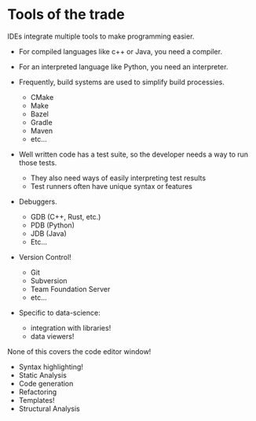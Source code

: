 # Tools of the trade

IDEs integrate multiple tools to make programming easier.

- For compiled languages like c++ or Java, you need a compiler.
- For an interpreted language like Python, you need an interpreter.
- Frequently, build systems are used to simplify build processies.
    - CMake
    - Make
    - Bazel
    - Gradle
    - Maven
    - etc...
- Well written code has a test suite, so the developer needs a way to run those tests.
  - They also need ways of easily interpreting test results
  - Test runners often have unique syntax or features
- Debuggers.
  - GDB (C++, Rust, etc.)
  - PDB (Python)
  - JDB (Java)
  - Etc...
- Version Control!
  - Git
  - Subversion
  - Team Foundation Server
  - etc...
  
- Specific to data-science:
  - integration with libraries!
  - data viewers!

None of this covers the code editor window!
 - Syntax highlighting!
 - Static Analysis
 - Code generation
 - Refactoring
 - Templates!
 - Structural Analysis